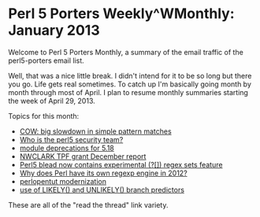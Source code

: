 Perl 5 Porters Weekly^WMonthly: January 2013
============================================

Welcome to Perl 5 Porters Monthly, a summary of the email traffic of the
perl5-porters email list.  

Well, that was a nice little break. I didn't intend for it to be so long
but there you go. Life gets real sometimes.  To catch up I'm basically
going month by month through most of April.  I plan to resume monthly
summaries starting the week of April 29, 2013.

Topics for this month:

* [COW: big slowdown in simple pattern matches][1]
* [Who is the perl5 security team?][2]
* [module deprecations for 5.18][3]
* [NWCLARK TPF grant December report][4]
* [Perl5 blead now contains experimental \(?\[\]\) regex sets feature][5]
* [Why does Perl have its own regexp engine in 2012?][6]
* [perlopentut modernization][7]
* [use of LIKELY() and UNLIKELY() branch predictors][8]

These are all of the "read the thread" link variety.

[1]: http://www.nntp.perl.org/group/perl.perl5.porters/2013/01/msg197056.html
[2]: http://www.nntp.perl.org/group/perl.perl5.porters/2013/01/msg197129.html
[3]: http://www.nntp.perl.org/group/perl.perl5.porters/2013/01/msg197218.html
[4]: http://www.nntp.perl.org/group/perl.perl5.porters/2013/01/msg197222.html
[5]: http://www.nntp.perl.org/group/perl.perl5.porters/2013/01/msg197264.html
[6]: http://www.nntp.perl.org/group/perl.perl5.porters/2013/01/msg197378.html
[7]: http://www.nntp.perl.org/group/perl.perl5.porters/2013/01/msg197534.html
[8]: http://www.nntp.perl.org/group/perl.perl5.porters/2013/01/msg197834.html
